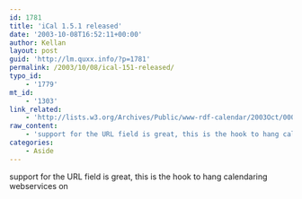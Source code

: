 ```yaml
---
id: 1781
title: 'iCal 1.5.1 released'
date: '2003-10-08T16:52:11+00:00'
author: Kellan
layout: post
guid: 'http://lm.quxx.info/?p=1781'
permalink: /2003/10/08/ical-151-released/
typo_id:
    - '1779'
mt_id:
    - '1303'
link_related:
    - 'http://lists.w3.org/Archives/Public/www-rdf-calendar/2003Oct/0000.html'
raw_content:
    - 'support for the URL field is great, this is the hook to hang calendaring webservices on'
categories:
    - Aside
---
```


support for the URL field is great, this is the hook to hang calendaring webservices on